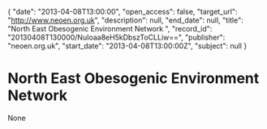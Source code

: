 {
  "date": "2013-04-08T13:00:00", 
  "open_access": false, 
  "target_url": "http://www.neoen.org.uk", 
  "description": null, 
  "end_date": null, 
  "title": "North East Obesogenic Environment Network ", 
  "record_id": "20130408T130000/NuIoaa8eH5kDbszToCLLiw==", 
  "publisher": "neoen.org.uk", 
  "start_date": "2013-04-08T13:00:00Z", 
  "subject": null
}

# North East Obesogenic Environment Network 

None